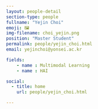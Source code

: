 ```yaml
---
layout: people-detail
section-type: people
fullname: "Yejin Choi"
emoji: 🖼️
img-filename: choi_yejin.png
position: "Master Student"
permalink: people/yejin_choi.html
email: yejinchoi@yonsei.ac.kr

fields:
    - name : Multimodal Learning
    - name : HAI

social:
  - title: home
    url: people/yejin_choi.html

---
```

